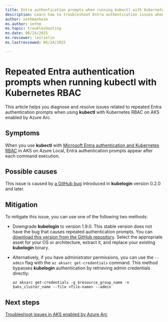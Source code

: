 ```yaml
---
title: Entra authentication prompts when running kubectl with Kubernetes RBAC
description: Learn how to troubleshoot Entra authentication issues when using kubectl with Kubernetes RBAC.
author: sethmanheim
ms.author: sethm
ms.topic: troubleshooting
ms.date: 06/24/2025
ms.reviewer: leslielin
ms.lastreviewed: 06/24/2025

---
```


# Repeated Entra authentication prompts when running kubectl with Kubernetes RBAC

This article helps you diagnose and resolve issues related to repeated Entra authentication prompts when using **kubectl** with Kubernetes RBAC on AKS enabled by Azure Arc.

## Symptoms

When you use **kubectl** with [Microsoft Entra authentication and Kubernetes RBAC](kubernetes-rbac-local.md) in AKS on Azure Local, Entra authentication prompts appear after each command execution.

## Possible causes

This issue is caused by [a GitHub bug](https://github.com/Azure/kubelogin/issues/654) introduced in **kubelogin** version 0.2.0 and later.

## Mitigation

To mitigate this issue, you can use one of the following two methods:

- Downgrade **kubelogin** to version 1.9.0. This stable version does not have the bug that causes repeated authentication prompts. You can [download this version from the GitHub repository](https://github.com/int128/kubelogin/releases/tag/v1.9.0). Select the appropriate asset for your OS or architecture, extract it, and replace your existing **kubelogin** binary.
- Alternatively, if you have administrator permissions, you can use the `--admin` flag with the `az aksarc get-credentials` command. This method bypasses **kubelogin** authentication by retrieving admin credentials directly:

  ```azurecli
  az aksarc get-credentials -g $resource_group_name -n $aks_cluster_name --file <file-name> --admin
  ```

## Next steps

[Troubleshoot issues in AKS enabled by Azure Arc](aks-troubleshoot.md)

